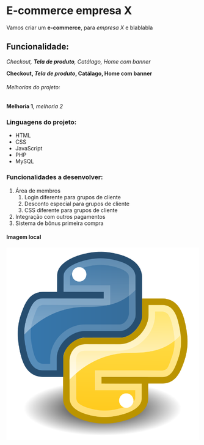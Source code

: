 # E-commerce empresa X

Vamos criar um **e-commerce**, para *empresa X* e blablabla

## Funcionalidade:

_Checkout, **Tela de produto**, Catálago, Home com banner_

**Checkout, _Tela de produto_, Catálago, Home com banner**

###### Melhorias do projeto:

__Melhoria 1__, _melhoria 2_ 


### Linguagens do projeto:

* HTML
* CSS
* JavaScript
* PHP
* MySQL

### Funcionalidades a desenvolver:

1. Área de membros
    1. Login diferente para grupos de cliente
    2. Desconto especial para grupos de cliente
    3. CSS diferente para grupos de cliente
2. Integração com outros pagamentos 
3. Sistema de bônus primeira compra 

#### Imagem local

![Logo do python](img/python.png)